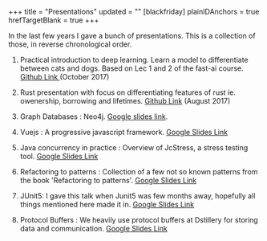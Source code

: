 +++
title = "Presentations"
updated = ""
[blackfriday]
  plainIDAnchors = true
  hrefTargetBlank = true
+++


In the last few years I gave a bunch of presentations. This is a collection of those, in reverse chronological order.

1) Practical introduction to deep learning. Learn a model to differentiate between cats and dogs. Based on Lec 1 and 2 of the fast-ai course. [Github Link ][0] (October 2017)

1) Rust presentation with focus on differentiating features of rust ie. owenership, borrowing and lifetimes. [Github Link][1] (August 2017)

2) Graph Databases : Neo4j. [Google slides link][2].

3) Vuejs : A progressive javascript framework. [Google Slides Link][3]

4) Java concurrency in practice : Overview of JcStress, a stress testing tool. [Google Slides Link][4] 

5) Refactoring to patterns : Collection of a few not so known patterns from the book 'Refactoring to patterns'. [Google Slides Link][5]

6) JUnit5: I gave this talk when Junit5 was few months away, hopefully all things mentioned here made it in. [Google Slides Link][6]

7) Protocol Buffers : We heavily use protocol buffers at Dstillery for storing data and communication. [Google Slides Link][7]

[7]:https://docs.google.com/presentation/d/1tYRUxE2GQusxrCJutKbdiWgYp_hB2VKtJ7Ex1dHWnzE/present?usp=sharing


[6]: https://docs.google.com/presentation/d/1JbkyrxoB96dIpHuQcXTMzVCfgNktzra6V2kIMCxHbkw/present?usp=sharing



[5]:https://docs.google.com/presentation/d/1php34hklzqOxB4Y21Hn-LFJha0Mq0q-qkNonhIQcW5Y/present?usp=sharing


[4]:https://docs.google.com/presentation/d/1Bqz9vHjyaKSmJJ8kS59Df9GEtQTTmr4G5uGYB_6zpp0/present?usp=sharing

[3]:
https://docs.google.com/presentation/d/1PBTH-umcJmwkMGuxNINT-8PTYbvAKogNyd-p157WySc/present?usp=sharing

[2]:https://docs.google.com/presentation/d/1NzoUtIi3ORyRcGSP3lICClJSpqcS3o2wdf5PFMVuRtg/present#slide=id.g253f086920_2_47

[1]: https://prashantkhurana.github.io/rust-presentation

[0]: https://prashantkhurana.github.io/deep-learning-presentation/#/

